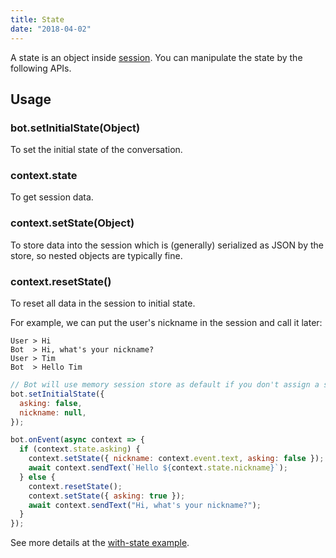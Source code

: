 ```yaml
---
title: State
date: "2018-04-02"
---
```


A state is an object inside [session](./Guides-Session). You can manipulate the state by the following APIs.

## Usage

### bot.setInitialState(Object)

To set the initial state of the conversation.

### context.state

To get session data.

### context.setState(Object)

To store data into the session which is (generally) serialized as JSON by the store, so nested objects are typically fine.

### context.resetState()

To reset all data in the session to initial state.

For example, we can put the user's nickname in the session and call it later:

```
User > Hi
Bot  > Hi, what's your nickname?
User > Tim
Bot  > Hello Tim
```

```js
// Bot will use memory session store as default if you don't assign a session store.
bot.setInitialState({
  asking: false,
  nickname: null,
});

bot.onEvent(async context => {
  if (context.state.asking) {
    context.setState({ nickname: context.event.text, asking: false });
    await context.sendText(`Hello ${context.state.nickname}`);
  } else {
    context.resetState();
    context.setState({ asking: true });
    await context.sendText("Hi, what's your nickname?");
  }
});
```

See more details at the [with-state example](https://github.com/Yoctol/bottender/tree/master/examples/with-state).
